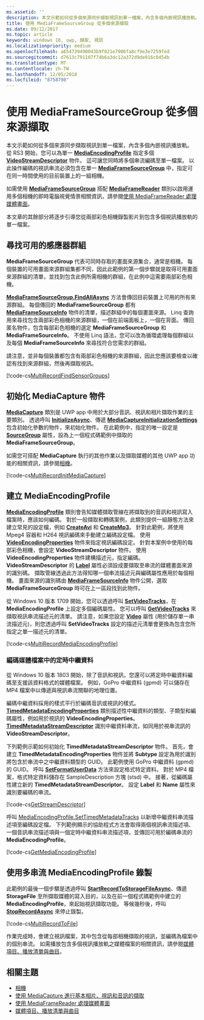 ```yaml
---
ms.assetid: ''
description: 本文示範如何從多個來源同步擷取視訊到單一檔案，內含多個內嵌視訊播放軌。
title: 使用 MediaFrameSourceGroup 從多個來源擷取
ms.date: 09/12/2017
ms.topic: article
keywords: windows 10, uwp, 擷取, 視訊
ms.localizationpriority: medium
ms.openlocfilehash: a654739490043b9f821e7906fa8cf9e3e7259fed
ms.sourcegitcommit: d7613c791107f74b6a3dc12a372d9de916c0454b
ms.translationtype: MT
ms.contentlocale: zh-TW
ms.lasthandoff: 12/05/2018
ms.locfileid: "8758798"
---
```

# <a name="capture-from-multiple-sources-using-mediaframesourcegroup"></a>使用 MediaFrameSourceGroup 從多個來源擷取

本文示範如何從多個來源同步擷取視訊到單一檔案，內含多個內嵌視訊播放軌。 從 RS3 開始，您可以為單一 **[MediaEncodingProfile](https://docs.microsoft.com/uwp/api/windows.media.mediaproperties.mediaencodingprofile)** 指定多個 **[VideoStreamDescriptor](https://docs.microsoft.com/uwp/api/windows.media.core.videostreamdescriptor)** 物件。 這可讓您同時將多個串流編碼至單一檔案。 以此操作編碼的視訊串流必須包含在單一 **[MediaFrameSourceGroup](https://docs.microsoft.com/uwp/api/windows.media.capture.frames.mediaframesourcegroup)** 中，指定可在同一時間使用的目前裝置上的一組相機。 

如需使用 **[MediaFrameSourceGroup](https://docs.microsoft.com/uwp/api/windows.media.capture.frames.mediaframesourcegroup)** 搭配 **[MediaFrameReader](https://docs.microsoft.com/uwp/api/windows.media.capture.frames.mediaframereader)** 類別以啟用運用多個相機的即時電腦視覺情景相關資訊，請參閱[使用 MediaFrameReader 處理媒體畫面](process-media-frames-with-mediaframereader.md)。

本文章的其餘部分將逐步引導您從兩部彩色相機錄製影片到包含多個視訊播放軌的單一檔案。

## <a name="find-available-sensor-groups"></a>尋找可用的感應器群組
**MediaFrameSourceGroup** 代表可同時存取的畫面來源集合，通常是相機。 每個裝置的可用畫面來源群組集都不同，因此此範例的第一個步驟就是取得可用畫面來源群組的清單，並找到包含此例所需相機的群組，在此例中這需要兩部彩色相機。

**[MediaFrameSourceGroup.FindAllAsync](https://docs.microsoft.com/uwp/api/windows.media.capture.frames.mediaframesourcegroup.FindAllAsync)** 方法會傳回目前裝置上可用的所有來源群組。 每個傳回的 **MediaFrameSourceGroup** 都有 **[MediaFrameSourceInfo](https://docs.microsoft.com/uwp/api/windows.media.capture.frames.mediaframesourceinfo)** 物件的清單，描述群組中的每個畫面來源。 Linq 查詢用來尋找包含兩部彩色相機的來源群組，一個在前端面板上，一個在背面。 傳回匿名物件，包含每部彩色相機的選定 **MediaFrameSourceGroup** 和 **MediaFrameSourceInfo**。 不使用 Linq 語法，您可以改為循環處理每個群組以及每個 **MediaFrameSourceInfo** 來尋找符合您需求的群組。

請注意，並非每個裝置都包含有兩部彩色相機的來源群組，因此您應該要檢查以確認有找到來源群組，然後再擷取視訊。

[!code-cs[MultiRecordFindSensorGroups](./code/SimpleCameraPreview_Win10/cs/MainPage.MultiRecord.xaml.cs#SnippetMultiRecordFindSensorGroups)]

## <a name="initialize-the-mediacapture-object"></a>初始化 MediaCapture 物件
**[MediaCapture](https://docs.microsoft.com/uwp/api/windows.media.capture.mediacapture)** 類別是 UWP app 中用於大部分音訊、視訊和相片擷取作業的主要類別。 透過呼叫 **[InitializeAsync](https://docs.microsoft.com/uwp/api/windows.media.capture.mediacapture.InitializeAsync)**、傳遞 **[MediaCaptureInitializationSettings](https://docs.microsoft.com/uwp/api/windows.media.capture.mediacaptureinitializationsettings)** 包含初始化參數的物件，來初始化物件。 在此範例中，指定的唯一設定是 **[SourceGroup](https://docs.microsoft.com/uwp/api/windows.media.capture.mediacaptureinitializationsettings.SourceGroup)** 屬性，設為上一個程式碼範例中擷取的 **MediaFrameSourceGroup**。

如需您可搭配 **MediaCapture** 執行的其他作業以及擷取媒體的其他 UWP app 功能的相關資訊，請參閱[相機](camera.md)。

[!code-cs[MultiRecordInitMediaCapture](./code/SimpleCameraPreview_Win10/cs/MainPage.MultiRecord.xaml.cs#SnippetMultiRecordInitMediaCapture)]

## <a name="create-a-mediaencodingprofile"></a>建立 MediaEncodingProfile
**[MediaEncodingProfile](https://docs.microsoft.com/uwp/api/windows.media.mediaproperties.mediaencodingprofile)** 類別會告知媒體擷取管線在將擷取到的音訊和視訊寫入檔案時，應該如何編碼。 對於一般擷取和轉碼案例，此類別提供一組靜態方法來建立常見的設定檔，例如 **[CreateAvi](https://docs.microsoft.com/uwp/api/windows.media.mediaproperties.mediaencodingprofile.createavi)** 和 **[CreateMp3](https://docs.microsoft.com/uwp/api/windows.media.mediaproperties.mediaencodingprofile.createmp3)**。 針對此範例，將使用 Mpeg4 容器和 H264 視訊編碼來手動建立編碼設定檔。 使用 **[VideoEncodingProperties](https://docs.microsoft.com/uwp/api/windows.media.mediaproperties.videoencodingproperties)** 物件來指定視訊編碼設定。 針對本案例中使用的每部彩色相機，會設定 **VideoStreamDescriptor** 物件。 使用 **VideoEncodingProperties** 物件建構描述元，指定編碼。 **VideoStreamDescriptor** 的 **[Label](https://docs.microsoft.com/uwp/api/windows.media.core.videostreamdescriptor.Label)** 屬性必須設成要擷取至串流的媒體畫面來源的識別碼。 擷取管線透過此方法得知哪一個串流描述元與編碼屬性應用於每個相機。 畫面來源的識別碼由 **[MediaFrameSourceInfo](https://docs.microsoft.com/uwp/api/windows.media.capture.frames.mediaframesourceinfo)** 物件公開，選取 **MediaFrameSourceGroup** 時可在上一區段找到此物件。


從 Windows 10 版本 1709 開始，您可以透過呼叫 **[SetVideoTracks](https://docs.microsoft.com/uwp/api/windows.media.mediaproperties.mediaencodingprofile.setvideotracks)**，在 **MediaEncodingProfile** 上設定多個編碼屬性。 您可以呼叫 **[GetVideoTracks](https://docs.microsoft.com/uwp/api/windows.media.mediaproperties.mediaencodingprofile.GetVideoTracks)** 來擷取視訊串流描述元的清單。 請注意，如果您設定 **[Video](https://docs.microsoft.com/uwp/api/windows.media.mediaproperties.mediaencodingprofile.Video)** 屬性 (用於儲存單一串流描述元)，則您透過呼叫 **SetVideoTracks** 設定的描述元清單會更換為包含您所指定之單一描述元的清單。


[!code-cs[MultiRecordMediaEncodingProfile](./code/SimpleCameraPreview_Win10/cs/MainPage.MultiRecord.xaml.cs#SnippetMultiRecordMediaEncodingProfile)]

### <a name="encode-timed-metadata-in-media-files"></a>編碼媒體檔案中的定時中繼資料

從 Windows 10 版本 1803 開始，除了音訊和視訊，您還可以將定時中繼資料編碼至支援該資料格式的媒體檔案。 例如，GoPro 中繼資料 (gpmd) 可以儲存在 MP4 檔案中以傳遞與視訊串流關聯的地理位置。 

編碼中繼資料採用的樣式平行於編碼音訊或視訊的樣式。 [**TimedMetadataEncodingProperties**](https://docs.microsoft.com/uwp/api/windows.media.mediaproperties.timedmetadataencodingproperties) 類別描述性中繼資料的類型、子類型和編碼屬性，例如用於視訊的 **VideoEncodingProperties**。 [**TimedMetadataStreamDescriptor**](https://docs.microsoft.com/uwp/api/windows.media.core.timedmetadatastreamdescriptor) 識別中繼資料串流，如同用於視串流訊的 **VideoStreamDescriptor**。  

下列範例示範如何初始化 **TimedMetadataStreamDescriptor** 物件。 首先，會建立 **TimedMetadataEncodingProperties** 物件並將 **Subtype** 設定為用於識別將包含於串流中之中繼資料類型的 GUID。 此範例使用 GoPro 中繼資料 (gpmd) 的 GUID。 呼叫 [**SetFormatUserData**](https://docs.microsoft.com/uwp/api/windows.media.mediaproperties.timedmetadataencodingproperties.setformatuserdata) 方法來設定格式特定資料。 對於 MP4 檔案，格式特定資料儲存在 SampleDescription 方塊 (stsd) 中。 接著，從編碼屬性建立新的 **TimedMetadataStreamDescriptor**。 設定 **Label** 和 **Name** 屬性來識別要編碼的串流。 

[!code-cs[GetStreamDescriptor](./code/SimpleCameraPreview_Win10/cs/MainPage.MultiRecord.xaml.cs#SnippetGetStreamDescriptor)]

呼叫 [MediaEncodingProfile.SetTimedMetadataTracks](**https://docs.microsoft.com/uwp/api/windows.media.mediaproperties.mediaencodingprofile.settimedmetadatatracks**) 以新增中繼資料串流描述項至編碼設定檔。 下列範例顯示的協助程式方法會取得兩個視訊串流描述項、一個音訊串流描述項與一個定時中繼資料串流描述項，並傳回可用於編碼串流的 **MediaEncodingProfile**。

[!code-cs[GetMediaEncodingProfile](./code/SimpleCameraPreview_Win10/cs/MainPage.MultiRecord.xaml.cs#SnippetGetMediaEncodingProfile)]

## <a name="record-using-the-multi-stream-mediaencodingprofile"></a>使用多串流 MediaEncodingProfile 錄製
此範例的最後一個步驟是透過呼叫 **[StartRecordToStorageFileAsync](https://docs.microsoft.com/uwp/api/windows.media.capture.mediacapture.startrecordtostoragefileasync)**、傳遞 **StorageFile** 至所擷取媒體的寫入目的，以及在前一個程式碼範例中建立的 **MediaEncodingProfile**，來起始視訊擷取功能。 等候幾秒後，呼叫 **[StopRecordAsync](https://docs.microsoft.com/uwp/api/windows.media.capture.mediacapture.StopRecordAsync)** 來停止錄製。

[!code-cs[MultiRecordToFile](./code/SimpleCameraPreview_Win10/cs/MainPage.MultiRecord.xaml.cs#SnippetMultiRecordToFile)]

作業完成時，會建立視訊檔案，其中包含從每部相機擷取的視訊，並編碼為檔案中的個別串流。 如需播放包含多個視訊播放軌之媒體檔案的相關資訊，請參閱[媒體項目、播放清單與曲目](media-playback-with-mediasource.md)。

## <a name="related-topics"></a>相關主題

* [相機](camera.md)
* [使用 MediaCapture 進行基本相片、視訊和音訊的擷取](basic-photo-video-and-audio-capture-with-MediaCapture.md)
* [使用 MediaFrameReader 處理媒體畫面](process-media-frames-with-mediaframereader.md)
* [媒體項目、播放清單與曲目](media-playback-with-mediasource.md)


 

 




